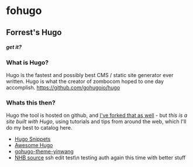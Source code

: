 # fohugo
## Forrest's Hugo
##### get it?


### What is Hugo?
Hugo is the fastest and possibly best CMS / static site generator ever written. Hugo is what the creator of zombocom hoped to one day accomplish.
https://github.com/gohugoio/hugo


### Whats this then?
Hugo the tool is hosted on github, and [I've forked that as well](https://github.com/forrest321/hugo) - but *_this is a site built with Hugo_*, using tutorials and tips from around the web, which I'll do my best to catalog here.  

* [Hugo Snippets](https://github.com/nozzle/hugo-snippets)
* [Awesome Hugo](https://github.com/budparr/awesome-hugo)
* [gohugo-theme-yinwang](https://github.com/chinanf-boy/gohugo-theme-yinwang)
* [NHB source](https://github.com/hapkidobond/websitesource)
ssh edit test\n
testing auth again this time with better stuff
